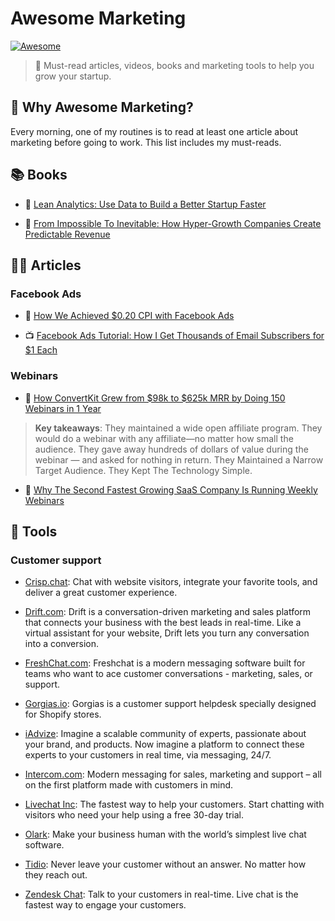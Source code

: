 # Awesome Marketing

[![Awesome](https://awesome.re/badge.svg)](https://awesome.re)

> 🌟 Must-read articles, videos, books and marketing tools to help you grow your startup.


## 🤔 Why Awesome Marketing?

Every morning, one of my routines is to read at least one article about marketing before going to work. This list includes my must-reads.


## 📚 Books

* 📖 [Lean Analytics: Use Data to Build a Better Startup Faster](https://www.amazon.com/Lean-Analytics-Better-Startup-Faster/dp/1449335675)

* 📖 [From Impossible To Inevitable: How Hyper-Growth Companies Create Predictable Revenue](https://www.amazon.com/Impossible-Inevitable-Hyper-Growth-Companies-Predictable/dp/1536692700)


## 👨‍💻 Articles

### Facebook Ads

* 📝 [How We Achieved $0.20 CPI with Facebook Ads](https://medium.com/@thomasjacquesson/how-we-achieved-0-20-cpi-with-facebook-ads-369619d1f7e5)

* 📺 [Facebook Ads Tutorial: How I Get Thousands of Email Subscribers for $1 Each](https://www.youtube.com/watch?v=VQw5Cbvf884)


### Webinars

* 📝 [How ConvertKit Grew from $98k to $625k MRR by Doing 150 Webinars in 1 Year](https://blog.leadfeeder.com/webinar-marketing)

> **Key takeaways**: They maintained a wide open affiliate program. They would do a webinar with any affiliate—no matter how small the audience. They gave away hundreds of dollars of value during the webinar — and asked for nothing in return. They Maintained a Narrow Target Audience. They Kept The Technology Simple.

* 📝 [Why The Second Fastest Growing SaaS Company Is Running Weekly Webinars](https://learn.demio.com/intercom/)


## 🔧 Tools

### Customer support

* [Crisp.chat](https://crisp.chat/en/): Chat with website visitors, integrate your favorite tools, and deliver a great customer experience.

* [Drift.com](https://www.drift.com/): Drift is a conversation-driven marketing and sales platform that connects your business with the best leads in real-time. Like a virtual assistant for your website, Drift lets you turn any conversation into a conversion.

* [FreshChat.com](https://www.freshworks.com/live-chat-software/): Freshchat is a modern messaging software built for teams who want to ace customer conversations - marketing, sales, or support.

* [Gorgias.io](https://gorgias.io/): Gorgias is a customer support helpdesk
specially designed for Shopify stores.

* [iAdvize](https://www.iadvize.com/en/): Imagine a scalable community of experts, passionate about your brand, and products. Now imagine a platform to connect these experts to your customers in real time, via messaging, 24/7.

* [Intercom.com](https://www.intercom.com/): Modern messaging for sales, marketing and support – all on the first platform made with customers in mind.

* [Livechat Inc](https://www.livechatinc.com/): The fastest way to help your customers. Start chatting with visitors who need your help using a free 30-day trial.

* [Olark](https://www.olark.com/): Make your business human with the world’s simplest live chat software.

* [Tidio](https://www.tidiochat.com/): Never leave your customer without an answer. No matter how they reach out.

* [Zendesk Chat](https://zopim.com/): Talk to your customers in real-time. Live chat is the fastest way to engage your customers.
